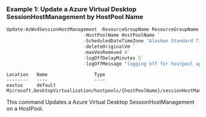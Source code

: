 ### Example 1: Update a Azure Virtual Desktop SessionHostManagement by HostPool Name
```powershell
Update-AzWvdSessionHostManagement -ResourceGroupName ResourceGroupName `
                            -HostPoolName HostPoolName `
                            -ScheduledDateTimeZone "Alaskan Standard Time" `
                            -deleteOriginalVm `
                            -maxVmsRemoved 4`
                            -logOffDelayMinutes 5`
                            -logOffMessage "logging off for hostpool update."
```

```output
Location   Name                 Type
--------   ----                 ----
eastus     default Microsoft.DesktopVirtualization/hostpools/{hostPoolName}/sessionHostManagements
```

This command Updates a Azure Virtual Desktop SessionHostManagement on a HostPool.

